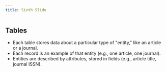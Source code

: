 ```yaml
---
title: Sixth Slide
---
```


## Tables

* Each table stores data about a particular type of "entity," like an article or a journal.    
* Each record is an example of that entity (e.g., one article, one journal).    
* Entities are described by attributes, stored in fields (e.g., article title, journal ISSN).
